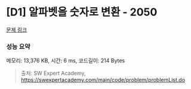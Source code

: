 # [D1] 알파벳을 숫자로 변환 - 2050 

[문제 링크](https://swexpertacademy.com/main/code/problem/problemDetail.do?contestProbId=AV5QLGxKAzQDFAUq) 

### 성능 요약

메모리: 13,376 KB, 시간: 6 ms, 코드길이: 214 Bytes



> 출처: SW Expert Academy, https://swexpertacademy.com/main/code/problem/problemList.do